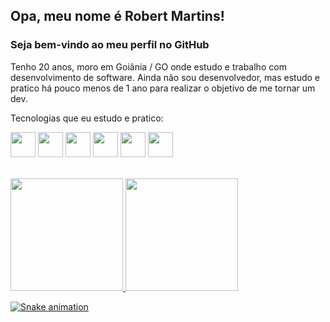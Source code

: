 ## Opa, meu nome é Robert Martins!
### Seja bem-vindo ao meu perfil no GitHub

Tenho 20 anos, moro em Goiânia / GO onde estudo e trabalho com desenvolvimento de software. Ainda não sou desenvolvedor, mas estudo e pratico há pouco menos de 1 ano para realizar o objetivo de me tornar um dev.

Tecnologias que eu estudo e pratico:

<img src="https://cdn.jsdelivr.net/gh/devicons/devicon/icons/html5/html5-original.svg" width="40" height="40" /> <img src="https://cdn.jsdelivr.net/gh/devicons/devicon/icons/css3/css3-original.svg" width="40" height="40" /> <img src="https://cdn.jsdelivr.net/gh/devicons/devicon/icons/javascript/javascript-original.svg" width="40" height="40" /> <img src="https://cdn.jsdelivr.net/gh/devicons/devicon/icons/react/react-original-wordmark.svg" width="40" height="40" /> <img src="https://cdn.jsdelivr.net/gh/devicons/devicon/icons/nodejs/nodejs-original.svg" width="40" height="40" /> <img src="https://cdn.jsdelivr.net/gh/devicons/devicon/icons/java/java-original.svg" width="40" height="40" />

<br/>

<div>
  <a href="https://github.com/seu-usuário-aqui">
  <img height="180em" src="https://github-readme-stats.vercel.app/api/top-langs/?username=Robert-Martins&layout=compact&langs_count=7&theme=dracula"/>
  <img height="180em" src="https://github-readme-stats.vercel.app/api?username=Robert-Martins&show_icons=true&theme=dracula&include_all_commits=true&count_private=true"/>
</div>


![Snake animation](https://github.com/Robert-Martins/Robert-Martinsi/blob/output/github-contribution-grid-snake.svg)

